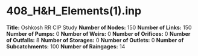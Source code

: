 # 408_H&H_Elements(1).inp
**Title:**  Oshkosh RR CIP Study
**Number of Nodes:** 150
**Number of Links:** 150
**Number of Pumps:** 0
**Number of Weirs:** 0
**Number of Orifices:** 0
**Number of Outfalls:** 8
**Number of Storages:** 0
**Number of Outlets:** 0
**Number of Subcatchments:** 100
**Number of Raingages:** 14
